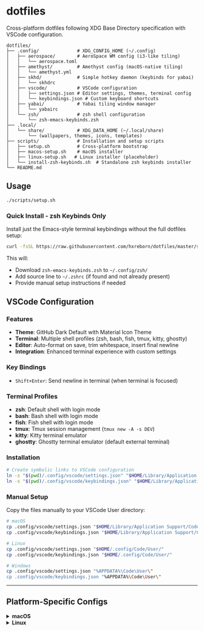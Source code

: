 # dotfiles

Cross-platform dotfiles following XDG Base Directory specification with VSCode configuration.

```
dotfiles/
├── .config/              # XDG_CONFIG_HOME (~/.config)
│   ├── aerospace/        # AeroSpace WM config (i3-like tiling)
│   │   └── aerospace.toml
│   ├── amethyst/         # Amethyst config (macOS-native tiling)
│   │   └── amethyst.yml
│   ├── skhd/             # Simple hotkey daemon (keybinds for yabai)
│   │   └── skhdrc
│   ├── vscode/           # VSCode configuration
│   │   ├── settings.json # Editor settings, themes, terminal config
│   │   └── keybindings.json # Custom keyboard shortcuts
│   ├── yabai/            # Yabai tiling window manager
│   │   └── yabairc
│   └── zsh/              # zsh shell configuration
│       └── zsh-emacs-keybinds.zsh
├── .local/
│   └── share/            # XDG_DATA_HOME (~/.local/share)
│       └── (wallpapers, themes, icons, templates)
├── scripts/              # Installation and setup scripts
│   ├── setup.sh          # Cross-platform bootstrap
│   ├── macos-setup.sh    # macOS installer
│   ├── linux-setup.sh   # Linux installer (placeholder)
│   └── install-zsh-keybinds.sh  # Standalone zsh keybinds installer
└── README.md
```

## Usage

```sh
./scripts/setup.sh
```

### Quick Install - zsh Keybinds Only

Install just the Emacs-style terminal keybindings without the full dotfiles setup:

```sh
curl -fsSL https://raw.githubusercontent.com/hxreborn/dotfiles/master/scripts/install-zsh-keybinds.sh | sh
```

This will:
- Download `zsh-emacs-keybinds.zsh` to `~/.config/zsh/`
- Add source line to `~/.zshrc` (if found and not already present)
- Provide manual setup instructions if needed

## VSCode Configuration

### Features

- **Theme**: GitHub Dark Default with Material Icon Theme
- **Terminal**: Multiple shell profiles (zsh, bash, fish, tmux, kitty, ghostty)
- **Editor**: Auto-format on save, trim whitespace, insert final newline
- **Integration**: Enhanced terminal experience with custom settings

### Key Bindings

- `Shift+Enter`: Send newline in terminal (when terminal is focused)

### Terminal Profiles

- **zsh**: Default shell with login mode
- **bash**: Bash shell with login mode
- **fish**: Fish shell with login mode
- **tmux**: Tmux session management (`tmux new -A -s DEV`)
- **kitty**: Kitty terminal emulator
- **ghostty**: Ghostty terminal emulator (default external terminal)

### Installation

```bash
# Create symbolic links to VSCode configuration
ln -s "$(pwd)/.config/vscode/settings.json" "$HOME/Library/Application Support/Code/User/settings.json"
ln -s "$(pwd)/.config/vscode/keybindings.json" "$HOME/Library/Application Support/Code/User/keybindings.json"
```

### Manual Setup

Copy the files manually to your VSCode User directory:

```bash
# macOS
cp .config/vscode/settings.json "$HOME/Library/Application Support/Code/User/"
cp .config/vscode/keybindings.json "$HOME/Library/Application Support/Code/User/"

# Linux
cp .config/vscode/settings.json "$HOME/.config/Code/User/"
cp .config/vscode/keybindings.json "$HOME/.config/Code/User/"

# Windows
cp .config/vscode/settings.json "%APPDATA%\Code\User\"
cp .config/vscode/keybindings.json "%APPDATA%\Code\User\"
```

---

## Platform-Specific Configs

<details>
<summary><strong>macOS</strong></summary>

### Window Manager Setups

* **Amethyst** — integrates with native macOS Spaces for a smoother trackpad-driven experience ([GitHub](https://github.com/ianyh/Amethyst))
* **AeroSpace** — full tiling model inspired by i3. Currently in beta (v0.18.5); more configurable but may feel clunky for some. ([GitHub](https://github.com/nikitabobko/AeroSpace))
* **Yabai + skhd** — advanced tiling window manager with scriptable configuration and hotkey daemon ([GitHub](https://github.com/koekeishiya/yabai))

---

### Amethyst + macOS Spaces

#### Summary

Minimal configuration for users who prefer macOS Spaces and want light tiling support.

#### Keybindings

| Action                 | Shortcut              |
| ---------------------- | --------------------- |
| Move focus             | ^ + ← ↓ ↑ →           |
| Move window            | ^ + ⇧ + ← ↓ ↑ →       |
| Toggle float mode      | ^ + T                 |
| Reload config          | ^ + ⇧ + R             |
| Switch to Space        | ^ + 1 / 2 / 3 / 4 / 5 |
| Move window to Space   | ^ + ⇧ + 1–5           |
| Cycle layout           | ^ + Space             |
| Toggle layout manually | ^ + L                 |

#### Setup

```sh
brew install --cask amethyst
cp .config/amethyst/amethyst.yml ~/.amethyst.yml
open -a Amethyst
```

Then:

* Grant access under: System Settings → Privacy & Security → Accessibility
* Add to login items

---

### AeroSpace (⌥-based bindings)

#### Summary

Powerful window manager designed for full tiling workflows. Feels more like Linux WMs (e.g., i3). Currently in beta (v0.18.5).

#### Keybindings

| Action             | Shortcut        |
| ------------------ | --------------- |
| Launch Terminal    | ⌥ + Delete      |
| Launch Browser     | ⌥ + B           |
| Launch Finder      | ⌥ + E           |
| Layout: tiles      | ⌥ + /           |
| Layout: accordion  | ⌥ + ^ + ,       |
| Focus movement     | ⌥ + H J K L     |
| Move window        | ⌥ + ⇧ + H J K L |
| Resize window      | ⌥ + ^ + H J K L |
| Smart resize       | ⌥ + , / .       |
| Toggle fullscreen  | ⌥ + M           |
| Toggle floating    | ⌥ + ⇧ + Space   |
| Switch workspace   | ⌥ + A S D F G   |
| Send window to WS  | ⌥ + ⇧ + A–G     |
| Back workspace     | ⌥ + Tab         |
| Move WS to monitor | ⌥ + ⇧ + Tab     |
| Close window       | ⌥ + Q           |
| Reload config      | ^ + ⌥ + R       |

#### Setup

```sh
cp .config/aerospace/aerospace.toml ~/.aerospace.toml
open -a AeroSpace
```

Then:

* Grant access under: System Settings → Privacy & Security → Accessibility
* Add to login items

---

### Yabai + skhd (Advanced Tiling)

#### Summary

Scriptable tiling window manager with powerful customization and hotkey daemon for advanced users.

#### Keybindings

*Note: Keybindings are defined in `.config/skhd/skhdrc` and can be fully customized*

#### Setup

```sh
# Install yabai and skhd
brew install koekeishiya/formulae/yabai
brew install koekeishiya/formulae/skhd

# Copy configurations
cp .config/yabai/yabairc ~/.config/yabai/yabairc
cp .config/skhd/skhdrc ~/.config/skhd/skhdrc

# Start services
yabai --start-service
skhd --start-service
```

Then:

* Grant access under: System Settings → Privacy & Security → Accessibility
* Disable System Integrity Protection (SIP) for advanced features
* Configure scripting additions if needed

</details>

<details>
<summary><strong>Linux</strong></summary>

Placeholder for future expansion. Intended to support:

* Hyprland or other tiling WMs
* KDE Wayland tuning
* Shared setup: `.zshrc`, `.gitconfig`, helper scripts

</details>
